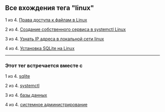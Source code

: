## Все вхождения тега "linux"
1 из 4. [Права доступа к файлам в Linux](./2020-11-28_file_access_rights_linux.md)

2 из 4. [Создание собственного сервиса в systemctl Linux](./2020-11-28_custom_service.md)

3 из 4. [Узнать IP адреса в локальной сети linux](./2020-11-28_get_local_ip_linux.md)

4 из 4. [Установка SQLite на Linux](./2020-09-02_linux_sqlite.md)


---

### Этот тег встречается вместе с


1 из 4. [sqlite](./meta_sqlite.md)

2 из 4. [systemctl](./meta_systemctl.md)

3 из 4. [базы данных](./meta_bazy_dannyh.md)

4 из 4. [системное администрирование](./meta_sistemnoe_administrirovanie.md)

